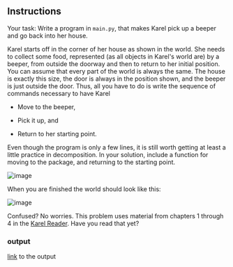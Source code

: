 ## Instructions

Your task: Write a program in `main.py`, that makes Karel pick up a beeper and go back into her house.



Karel starts off in the corner of her house as shown in the world. She needs to collect some food, represented (as all objects in Karel's world are) by a beeper, from outside the doorway and then to return to her initial position. You can assume that every part of the world is always the same. The house is exactly this size, the door is always in the position shown, and the beeper is just outside the door. Thus, all you have to do is write the sequence of commands necessary to have Karel

+ Move to the beeper,

+ Pick it up, and

+ Return to her starting point.

Even though the program is only a few lines, it is still worth getting at least a little practice in decomposition. In your solution, include a function for moving to the package, and returning to the starting point.

![image](https://user-images.githubusercontent.com/51156057/228974285-c5cf595d-1c28-4b3e-97fd-126ec94411b8.png)


When you are finished the world should look like this:

![image](https://user-images.githubusercontent.com/51156057/228974546-3557a607-c83d-4613-9499-df0851aa99fd.png)


Confused? No worries. This problem uses material from chapters 1 through 4 in the [Karel Reader](https://compedu.stanford.edu/karel-reader/docs/python/en/intro.html). Have you read that yet?

### output
[link](https://codeinplace.stanford.edu/cip3/share/yAFRMhYV9pIBw5GQvK9W) to the output
